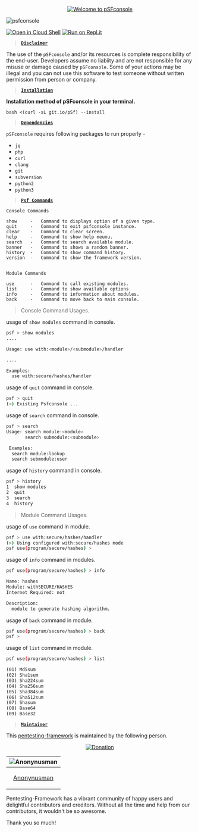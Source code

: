 <p align="center">
<a href="#"><img title="Welcome to pSFconsole" src="https://user-images.githubusercontent.com/63346676/114345764-ef20fb00-9b7f-11eb-80a9-87db5953f5ea.png"></a>
</p>

![psfconsole](https://user-images.githubusercontent.com/63346676/119809462-c6bc4880-bf02-11eb-9756-0384878ead84.jpeg)

[![Open in Cloud Shell](https://user-images.githubusercontent.com/27065646/92304704-8d146d80-ef80-11ea-8c29-0deaabb1c702.png)](https://console.cloud.google.com/cloudshell/open?git_repo=https://github.com/Anonynusman/pSFconsole&tutorial=README.md) [![Run on Repl.it](https://user-images.githubusercontent.com/27065646/92304596-bf719b00-ef7f-11ea-987f-2c1f3c323088.png)](https://repl.it/github/Anonynusman/pSFconsole)

> **[`Disclaimer`](#)**

The use of the `pSFconsole` and/or its resources is complete responsibility of the end-user. Developers assume no liabiity and are not responsible for any misuse or damage caused by `pSFconsole`. Some of your actions may be illegal and you can not use this software to test someone without written permission from person or company.

> **[`Installation`](#)**

**Installation method of pSFconsole in your terminal.**

```bash <(curl -sL git.io/pSf) --install```

> **[`Dependencies`](#)**

`pSFconsole` requires following packages to run properly - 
- `jq`
- `php`
- `curl`
- `clang`
- `git`
- `subversion`
- `python2`
- `python3`

> **[`Psf Commands`](#)**

  ```
Console Commands

show     -   Command to displays option of a given type.
quit     -   Command to exit psfconsole instance.
clear    -   Command to clear screen.
help     -   Command to show help meunu.
search   -   Command to search available module.
banner   -   Command to shows a random banner.
history  -   Command to show command history.
version  -   Command to show the framework version.


Module Commands

use      -   Command to call existing modules.
list     -   Command to show available options
info     -   Command to information about modules.
back     -   Command to move back to main console.
  ```

> Console Command Usages.

usage of `show modules` command in console.

```bash
psf > show modules
....

Usage: use with:<module>/<submodule>/handler

....

Examples:
  use with:secure/hashes/handler
```

usage of `quit` command in console.
```bash
psf > quit
(>) Existing Psfconsole ...
```

usage of `search` command in console.
```bash
psf > search
Usage: search module:<module>
       search submodule:<submodule>

 Examples:
  search module:lookup
  search submodule:user
```

usage of `history` command in console.
```bash
psf > history
1  show modules
2  quit
3  search
4  history
```

> Module Command Usages.

usage of `use` command in module.
```bash
psf > use with:secure/hashes/handler
(>) Using configured with:secure/hashes mode
psf use(program/secure/hashes) >
```

usage of `info` command in modules.
```bash
psf use(program/secure/hashes) > info

Name: hashes
Module: withSECURE/HASHES
Internet Required: not

Description:
  module to generate hashing algorithm.
```

usage of `back` command in module.

```bash
psf use(program/secure/hashes) > back
psf >
```

usage of `list` command in module.
```bash
psf use(program/secure/hashes) > list

(01) Md5sum
(02) Sha1sum
(03) Sha224sum
(04) Sha256sum
(05) Sha384sum
(06) Sha512sum
(07) Shasum
(08) Base64
(09) Base32
```

> **[`Maintainer`](#)**

This [pentesting-framework](https://github.com/Anonynusman/pSFconsole) is maintained by the following person.

<p align="center">
<a href="https://paypal.me/OsmankAccra?locale.x=en_US"><img title="Donation" src="https://user-images.githubusercontent.com/74892618/104415238-a618d500-5597-11eb-82a4-46b7c1913e2c.png"></a>
</p>

| ![Anonynusman](https://user-images.githubusercontent.com/63346676/97066596-3f0d0500-15d4-11eb-9cb3-b7ed5206c6f6.png) |
| ----------------------------------------------------------------------------------------------------- |
| <p align="center"> [Anonynusman](https://github.com/Anonynusman)                                                   |</p>


Pentesting-Framework has a vibrant community of happy users and delightful contributors and creditors. Without all the time and help from our contributors, it wouldn't be so awesome.

Thank you so much!
